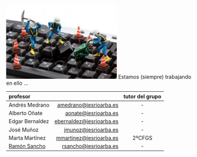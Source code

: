 <!-- TITLE: Informática -->
![Trojanwin 32 300 X 200](/uploads/trojanwin-32-300-x-200.jpg "Trojanwin 32 300 X 200")
Estamos (siempre) trabajando en ello ...

| profesor               ||tutor del grupo|
|:---------------|-------------------------:|:-:|
|Andrés Medrano	 |amedrano@iesrioarba.es	|-|
|Alberto Oñate	 |aonate@iesrioarba.es	    |-|
|Edgar Bernaldez |ebernaldez@iesrioarba.es	|-|
|José Muñoz      |jmunoz@iesrioarba.es	    |-|
|Marta Martínez	 |mmartinez@iesrioarba.es	| 2ºCFGS |
|[Ramón Sancho](/departamento/informatica/rsancho)    |rsancho@iesrioarba.es     |-|